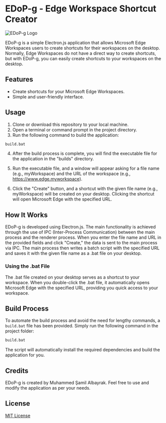 # EDoP-g - Edge Workspace Shortcut Creator

![EDoP-g Logo](assets/icon.png)

EDoP-g is a simple Electron.js application that allows Microsoft Edge Workspaces users to create shortcuts for their workspaces on the desktop. Normally, Edge Workspaces do not have a direct way to create shortcuts, but with EDoP-g, you can easily create shortcuts to your workspaces on the desktop.

## Features

- Create shortcuts for your Microsoft Edge Workspaces.
- Simple and user-friendly interface.

## Usage

1. Clone or download this repository to your local machine.
2. Open a terminal or command prompt in the project directory.
3. Run the following command to build the application:

```bash
build.bat
```

4. After the build process is complete, you will find the executable file for the application in the "builds" directory.

5. Run the executable file, and a window will appear asking for a file name (e.g., myWorkspace) and the URL of the workspace (e.g., https://www.edge.myworkspace).

6. Click the "Create" button, and a shortcut with the given file name (e.g., myWorkspace) will be created on your desktop. Clicking the shortcut will open Microsoft Edge with the specified URL.

## How It Works

EDoP-g is developed using Electron.js. The main functionality is achieved through the use of IPC (Inter-Process Communication) between the main process and the renderer process. When you enter the file name and URL in the provided fields and click "Create," the data is sent to the main process via IPC. The main process then writes a batch script with the specified URL and saves it with the given file name as a .bat file on your desktop.

### Using the .bat File

The .bat file created on your desktop serves as a shortcut to your workspace. When you double-click the .bat file, it automatically opens Microsoft Edge with the specified URL, providing you quick access to your workspace.

## Build Process

To automate the build process and avoid the need for lengthy commands, a `build.bat` file has been provided. Simply run the following command in the project folder:

```bash
build.bat
```

The script will automatically install the required dependencies and build the application for you.

## Credits

EDoP-g is created by Muhammed Şamil Albayrak. Feel free to use and modify the application as per your needs.

## License

[MIT License](LICENSE)
```
